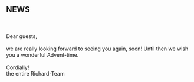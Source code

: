 ## NEWS
 
<br>
<br>
Dear guests,<br>
<br>
we are really looking forward to seeing you again, soon!  
Until then we wish you a wonderful Advent-time.<br>
<br>
Cordially!<br>
the entire Richard-Team
<br>
<br>
<br>

